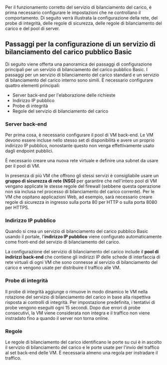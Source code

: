 Per il funzionamento corretto del servizio di bilanciamento del carico, è prima necessario configurare le impostazioni che ne controllano il comportamento. Di seguito verrà illustrata la configurazione della rete, del probe di integrità, delle regole di sicurezza, delle regole di bilanciamento del carico e del pool di server.

## <a name="steps-for-configuring-a-basic-public-load-balancer"></a>Passaggi per la configurazione di un servizio di bilanciamento del carico pubblico Basic

Di seguito viene offerta una panoramica dei passaggi di configurazione principali per un servizio di bilanciamento del carico pubblico Basic. I passaggi per un servizio di bilanciamento del carico standard e un servizio di bilanciamento del carico interno sono simili. È necessario configurare quattro elementi principali:

- Server back-end per l'elaborazione delle richieste
- Indirizzo IP pubblico
- Probe di integrità
- Regole del servizio di bilanciamento del carico

### <a name="backend-servers"></a>Server back-end

Per prima cosa, è necessario configurare il pool di VM back-end. Le VM devono essere incluse nello stesso set di disponibilità e avere un proprio indirizzo IP pubblico, nonostante questo non venga effettivamente usato dagli endpoint pubblici.

È necessario creare una nuova rete virtuale e definire una subnet da usare per il pool di VM.

 In presenza di più VM che offrono gli stessi servizi è consigliabile usare un **gruppo di sicurezza di rete (NSG)** per garantire che nell'intero pool di VM vengano applicate le stesse regole del firewall (sebbene questa operazione non sia inclusa nel processo di bilanciamento del carico corrente). Per le VM che ospitano applicazioni Web, ad esempio, sarà necessario creare regole di sicurezza in ingresso sulla porta 80 per HTTP o sulla porta 8080 per HTTPS.

### <a name="public-ip-address"></a>Indirizzo IP pubblico

Quando si crea un servizio di bilanciamento del carico pubblico Basic usando il portale, l'**indirizzo IP pubblico** viene configurato automaticamente come front-end del servizio di bilanciamento del carico.

La configurazione del servizio di bilanciamento del carico include il **pool di indirizzi back-end** che contiene gli indirizzi IP delle schede di interfaccia di rete virtuali di ogni VM che sono connesse al servizio di bilanciamento del carico e vengono usate per distribuire il traffico alle VM.

### <a name="health-probe"></a>Probe di integrità

Il probe di integrità aggiunge o rimuove in modo dinamico le VM nella rotazione del servizio di bilanciamento del carico in base alla rispettiva risposta ai controlli di integrità. Per impostazione predefinita, i tentativi di probe vengono eseguiti ogni 15 secondi. Dopo due errori di probe consecutivi, la VM viene considerata non integra e il traffico non viene instradato fino a quando il server non torna online.

### <a name="rules"></a>Regole

Le regole di bilanciamento del carico identificano le porte su cui è in ascolto il servizio di bilanciamento del carico e le porte usate per l'invio del traffico al set back-end delle VM. È necessaria almeno una regola per instradare il traffico.
